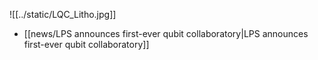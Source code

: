 ![[../static/LQC_Litho.jpg]]
- [[news/LPS announces first-ever qubit collaboratory|LPS announces first-ever qubit collaboratory]]

